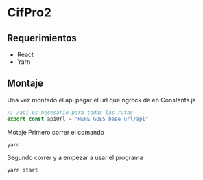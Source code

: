# CifPro2

## Requerimientos
- React
- Yarn

## Montaje

Una vez montado el api pegar el url que ngrock de en Constants.js 
```js
// /api es necesario para todas las rutas
export const apiUrl = "HERE GOES base url/api"
```

Motaje
Primero correr el comando
```
yarn
```
Segundo correr y a empezar a usar el programa
```
yarn start
```